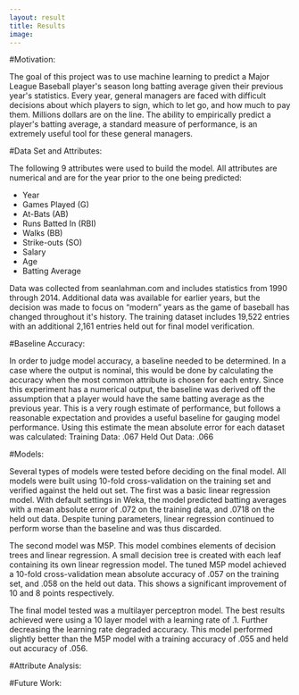 ```yaml
---
layout: result
title: Results
image: 
---
```


#Motivation:

The goal of this project was to use machine learning to predict a Major League Baseball player's season long batting average given their previous year's statistics.  Every year, general managers are faced with difficult decisions about which players to sign, which to let go, and how much to pay them.  Millions dollars are on the line.  The ability to empirically predict a player's batting average, a standard measure of performance, is an extremely useful tool for these general managers.

#Data Set and Attributes:

The following 9 attributes were used to build the model. All 
attributes are numerical and are for the year prior to the one being predicted: 

 * Year 
 * Games Played (G) 
 * At-Bats (AB) 
 * Runs Batted In (RBI) 
 * Walks (BB) 
 * Strike-outs (SO) 
 * Salary 
 * Age 
 * Batting Average

Data was collected from seanlahman.com and includes statistics from 1990 through 2014.  Additional data was available for earlier years, but the decision was made to focus on “modern” years as the game of baseball has changed throughout it's history. The training dataset includes 19,522 entries with an additional 2,161 entries held out for final model verification.

#Baseline Accuracy:

In order to judge model accuracy, a baseline needed to be determined.  In a case where the output is nominal, this would be done by calculating the accuracy when the most common attribute is chosen for each entry.  Since this experiment has a numerical output, the baseline was derived off the assumption that a player would have the same batting average as the previous year.  This is a very rough estimate of performance, but follows a reasonable expectation and provides a useful baseline for gauging model performance.  Using this estimate the mean absolute error for each dataset was calculated:
	Training Data:		.067
	Held Out Data:	.066

#Models:

Several types of models were tested before deciding on the final model.  All models were built using 10-fold cross-validation on the training set and verified against the held out set.  The first was a basic linear regression model.  With default settings in Weka, the model predicted batting averages with a mean absolute error of .072 on the training data, and .0718 on the held out data.  Despite tuning parameters, linear regression continued to perform worse than the baseline and was thus discarded.

The second model was M5P.  This model combines elements of decision trees and linear regression.  A small decision tree is created with each leaf containing its own linear regression model.  The tuned M5P model achieved a 10-fold cross-validation mean absolute accuracy of .057 on the training set, and .058 on the held out data.  This shows a significant improvement of 10 and 8 points respectively.

The final model tested was a multilayer perceptron model.  The best results achieved were using a 10 layer model with a learning rate of .1.  Further decreasing the learning rate degraded accuracy.  This model performed slightly better than the M5P model with a training accuracy of .055 and held out accuracy of .056.

#Attribute Analysis:



#Future Work:

